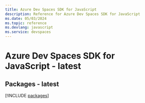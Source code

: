 ```yaml
---
title: Azure Dev Spaces SDK for JavaScript
description: Reference for Azure Dev Spaces SDK for JavaScript
ms.date: 05/03/2024
ms.topic: reference
ms.devlang: javascript
ms.service: devspaces
---
```

# Azure Dev Spaces SDK for JavaScript - latest
## Packages - latest
[!INCLUDE [packages](dev-spaces-index.md)]